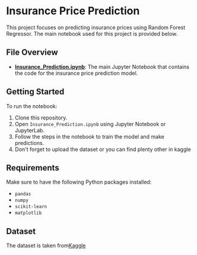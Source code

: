 # Insurance Price Prediction

This project focuses on predicting insurance prices using Random Forest Regressor. The main notebook used for this project is provided below.

## File Overview

- **[Insurance_Prediction.ipynb](./Insurance_Prediction.ipynb)**: The main Jupyter Notebook that contains the code for the insurance price prediction model.

## Getting Started

To run the notebook:

1. Clone this repository.
2. Open `Insurance_Prediction.ipynb` using Jupyter Notebook or JupyterLab.
3. Follow the steps in the notebook to train the model and make predictions.
4. Don't forget to upload the dataset or you can find plenty other in kaggle

## Requirements

Make sure to have the following Python packages installed:

- `pandas`
- `numpy`
- `scikit-learn`
- `matplotlib`

## Dataset

The dataset is taken from[Kaggle](Hobby-Projects/Insurance_Cost_prediction/Dataset.xls)
